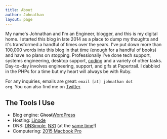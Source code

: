 ```yaml
---
title: About
author: Johnathan
layout: page
---
```


My name's Johnathan and I'm an Engineer, blogger, and this is my digital home. I started this blog in late 2014 as a place to dump my thoughts and it's transformed a handful of times over the years. I've put down more than 100,000 words into this blog in that time (enough for a handful of books) and have no plans on stopping. Professionally I've done tech support, systems engineering, desktop support, <a href="//github.com/johlym">coding</a> and a variety of other tasks. Day-to-day involves engineering, support, and gifs at Papertrail. I dabbled in the PHPs for a time but my heart will always be with Ruby.

For any inquiries, emails are great: <code>email [at] johnathan dot org</code>. You can also find me on <a href="//twitter.com/_johlym">Twitter</a>.
<h2 id="thetoolsiuse">The Tools I Use</h2>
<ul>
 	<li>Blog engine: <del>Ghost</del><a href="/2018/01/from-ghost-to-wordpress.html">WordPress</a></li>
 	<li>Hosting: <a href="https://www.linode.com/?r=2527e12c0aed087cbe51d3862f0a6bb6c5ab8f9a">Linode</a></li>
 	<li>DNS: <a href="https://dnsimple.com/r/6ff1f3d051979b">DNSimple</a>, <a href="https://ns1.com">NS1</a> (at the <a href="/2017/12/doubling-down-on-dns-records.html">same time</a>!)</li>
 	<li>Computering: <a href="https://apple.com">2015 Macbook Pro</a></li>
</ul>
